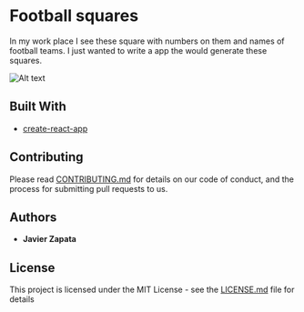 # Football squares

In my work place I see these square with numbers on them and names of football teams.  I just wanted to write a app the would generate these squares.  

![Alt text](https://raw.github.com/jzapata87/football-squares/master/public/footallsquares.png "Optional Title")


## Built With

* [create-react-app](https://github.com/facebook/create-react-app)

## Contributing

Please read [CONTRIBUTING.md](https://gist.github.com/PurpleBooth/b24679402957c63ec426) for details on our code of conduct, and the process for submitting pull requests to us.



## Authors

* **Javier Zapata**

## License

This project is licensed under the MIT License - see the [LICENSE.md](LICENSE.md) file for details
